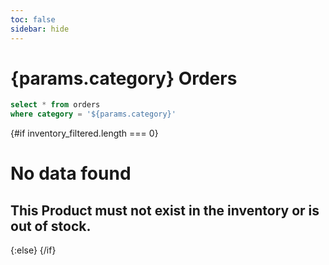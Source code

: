 ```yaml
---
toc: false
sidebar: hide
---
```

<LastRefreshed/>

# {params.category} Orders

```sql inventory_filtered
select * from orders
where category = '${params.category}'
```

{#if inventory_filtered.length === 0}

# No data found
## This Product must not exist in the inventory or is out of stock. 

{:else}
<DataTable data={inventory_filtered}/>
{/if}
